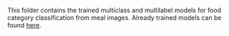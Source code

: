 This folder contains the trained multiclass and multilabel models for food category classification from meal images. Already trained models can be found [here](https://drive.google.com/drive/u/1/folders/1mZrwfYZxNY_YZ0I_5kFZXyjp7o6y8nUM).
